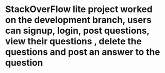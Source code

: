 # StackOverFlow lite project worked on the development branch, users can signup, login, post questions, view their questions , delete the questions and post an answer to the question
